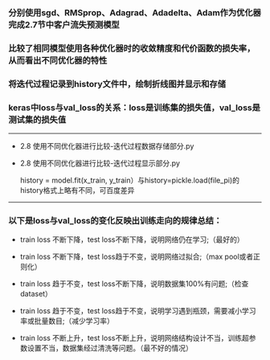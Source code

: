 ### 分别使用sgd、RMSprop、Adagrad、Adadelta、Adam作为优化器完成2.7节中客户流失预测模型

### 比较了相同模型使用各种优化器时的收敛精度和代价函数的损失率，从而看出不同优化器的特性

### 将迭代过程记录到history文件中，绘制折线图并显示和存储

### keras中loss与val_loss的关系：loss是训练集的损失值，val_loss是测试集的损失值
--------------------------------------------------------------------------------
- 2.8 使用不同优化器进行比较-迭代过程数据存储部分.py

- 2.8 使用不同优化器进行比较-迭代过程显示部分.py

  history = model.fit(x_train, y_train）与history=pickle.load(file_pi)的history格式上略有不同，可百度差异
 
--------------------------------------------------------------------------------
### 以下是loss与val_loss的变化反映出训练走向的规律总结：

- train loss 不断下降，test loss不断下降，说明网络仍在学习;（最好的）

- train loss 不断下降，test loss趋于不变，说明网络过拟合;（max pool或者正则化）

- train loss 趋于不变，test loss不断下降，说明数据集100%有问题;（检查dataset）

- train loss 趋于不变，test loss趋于不变，说明学习遇到瓶颈，需要减小学习率或批量数目;（减少学习率）

- train loss 不断上升，test loss不断上升，说明网络结构设计不当，训练超参数设置不当，数据集经过清洗等问题。（最不好的情况）

